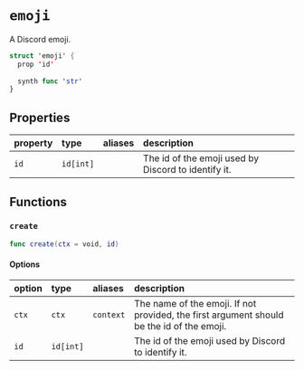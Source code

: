 # `emoji`

A Discord emoji.

```swift
struct 'emoji' {
  prop 'id'
  
  synth func 'str'
}
```

## Properties

| property | type | aliases | description |
| :------- | :--- | :------ | :---------- |
| `id` | `id[int]` | | The id of the emoji used by Discord to identify it. |

## Functions

### `create`

```swift
func create(ctx = void, id)
```

#### Options

| option | type | aliases | description |
| :----- | :--- | :------ | :---------- |
| `ctx` | `ctx` | `context` | The name of the emoji. If not provided, the first argument should be the id of the emoji. |
| `id` | `id[int]` | | The id of the emoji used by Discord to identify it. |

